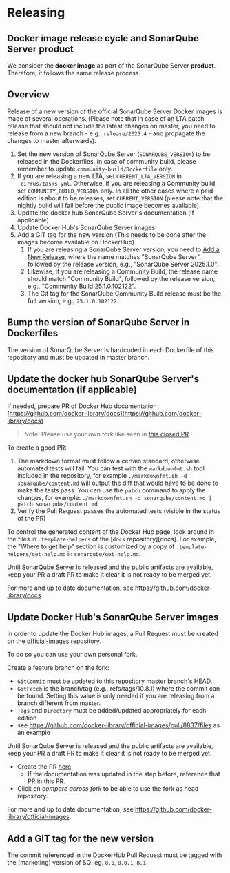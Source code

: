 # Releasing

## Docker image release cycle and SonarQube Server product

We consider the **docker image** as part of the SonarQube Server **product**. Therefore, it follows the same release process.

## Overview

Release of a new version of the official SonarQube Server Docker images is made of several operations. (Please note that in case of an LTA patch release that should not include the latest changes on master, you need to release from a new branch - e.g., `release/2025.4` - and propagate the changes to master afterwards).

1. Set the new version of SonarQube Server (`SONARQUBE_VERSION`) to be released in the Dockerfiles. In case of community build, please remember to update `community-build/Dockerfile` only.
2. If you are releasing a new LTA, set `CURRENT_LTA_VERSION` in `.cirrus/tasks.yml`. Otherwise, if you are releasing a Community build, set `COMMUNITY_BUILD_VERSION` only. In all the other cases where a paid edition is about to be releases, set `CURRENT_VERSION` (please note that the nightly build will fail before the public image becomes available).
3. Update the docker hub SonarQube Server's documentation (if applicable)
4. Update Docker Hub's SonarQube Server images
5. Add a GIT tag for the new version (This needs to be done after the images become available on DockerHub)
   1. If you are releasing a SonarQube Server version, you need to [Add a New Release](https://github.com/SonarSource/docker-sonarqube/releases/new), where the name matches "SonarQube Server", followed by the release version, e.g., "SonarQube Server 2025.1.0".
   2. Likewise, if you are releasing a Community Build, the release name should match "Community Build", followed by the release version, e.g., "Community Build 25.1.0.102122".
   3. The Git tag for the SonarQube Community Build release must be the full version, e.g., `25.1.0.102122`.

## Bump the version of SonarQube Server in Dockerfiles

The version of SonarQube Server is hardcoded in each Dockerfile of this repository and must be updated in master branch.

## Update the docker hub SonarQube Server's documentation (if applicable)

If needed, prepare PR of Docker Hub documentation [https://github.com/docker-library/docs](https://github.com/docker-library/docs)

> Note: Please use your own fork like seen in [this closed PR](https://github.com/docker-library/docs/pull/1660)

To create a good PR:

1. The markdown format must follow a certain standard, otherwise automated tests will fail. You can test with the `markdownfmt.sh` tool included in the repository, for example `./markdownfmt.sh -d sonarqube/content.md` will output the diff that would have to be done to make the tests pass. You can use the `patch` command to apply the changes, for example: `./markdownfmt.sh -d sonarqube/content.md | patch sonarqube/content.md`
2. Verify the Pull Request passes the automated tests (visible in the status of the PR)

To control the generated content of the Docker Hub page, look around in the files in `.template-helpers` of the [`docs` repository][docs]. For example, the "Where to get help" section is customized by a copy of `.template-helpers/get-help.md` in `sonarqube/get-help.md`.

Until SonarQube Server is released and the public artifacts are available, keep your PR a draft PR to make it clear it is not ready to be merged yet.

For more and up to date documentation, see https://github.com/docker-library/docs.

## Update Docker Hub's SonarQube Server images

In order to update the Docker Hub images, a Pull Request must be created on the [official-images](https://github.com/docker-library/official-images) repository.

To do so you can use your own personal fork.

Create a feature branch on the fork:

* `GitCommit` must be updated to this repository master branch's HEAD.
* `GitFetch` is the branch/tag (e.g., refs/tags/10.8.1) where the commit can be found. Setting this value is only needed if you are releasing from a branch different from master.
* `Tags` and `Directory` must be added/updated appropriately for each edition
* see https://github.com/docker-library/official-images/pull/8837/files as an example

Until SonarQube Server is released and the public artifacts are available, keep your PR a draft PR to make it clear it is not ready to be merged yet.

* Create the PR [here](https://github.com/docker-library/official-images/compare)
  * If the documentation was updated in the step before, reference that PR in this PR.
* Click on *compare across fork* to be able to use the fork as head repository.

For more and up to date documentation, see https://github.com/docker-library/official-images.

## Add a GIT tag for the new version

The commit referenced in the DockerHub Pull Request must be tagged with the (marketing) version of SQ: eg. `8.0`, `8.0.1`, `8.1`.
